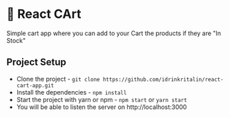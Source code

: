 # 🛒 React CArt

Simple cart app where you can add to your Cart the products if they are "In Stock"

## Project Setup

* Clone the project - `git clone https://github.com/idrinkritalin/react-cart-app.git`
* Install the dependencies - `npm install`
* Start the project with yarn or npm - `npm start` or `yarn start`
* You will be able to listen the server on http://localhost:3000
